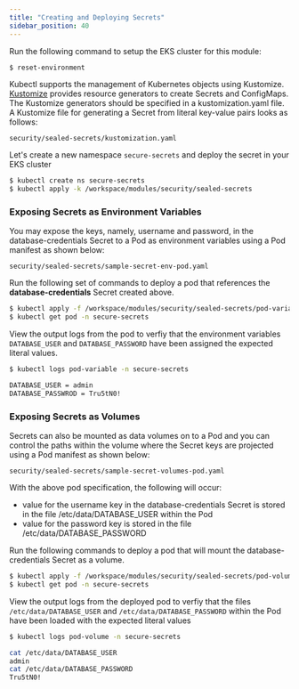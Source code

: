 ```yaml
---
title: "Creating and Deploying Secrets"
sidebar_position: 40
---
```


Run the following command to setup the EKS cluster for this module:

```bash timeout=300 wait=30
$ reset-environment
```
Kubectl supports the management of Kubernetes objects using Kustomize. [Kustomize](https://kubernetes.io/docs/tasks/manage-kubernetes-objects/kustomization/#overview-of-kustomize) provides resource generators to create Secrets and ConfigMaps. The Kustomize generators should be specified in a kustomization.yaml file. A Kustomize file for generating a Secret from literal key-value pairs looks as follows:

```file
security/sealed-secrets/kustomization.yaml
```

Let's create a new namespace `secure-secrets` and deploy the secret in your EKS cluster

```bash timeout=180
$ kubectl create ns secure-secrets
$ kubectl apply -k /workspace/modules/security/sealed-secrets
```

### Exposing Secrets as Environment Variables

You may expose the keys, namely, username and password, in the database-credentials Secret to a Pod as environment variables using a Pod manifest as shown below:

```file
security/sealed-secrets/sample-secret-env-pod.yaml
```

Run the following set of commands to deploy a pod that references the **database-credentials** Secret created above.

```bash
$ kubectl apply -f /workspace/modules/security/sealed-secrets/pod-variable.yaml
$ kubectl get pod -n secure-secrets
```

View the output logs from the pod to verfiy that the environment variables `DATABASE_USER` and `DATABASE_PASSWORD` have been assigned the expected literal values.

```bash test=false
$ kubectl logs pod-variable -n secure-secrets

DATABASE_USER = admin
DATABASE_PASSWROD = Tru5tN0!
```

### Exposing Secrets as Volumes

Secrets can also be mounted as data volumes on to a Pod and you can control the paths within the volume where the Secret keys are projected using a Pod manifest as shown below:

```file
security/sealed-secrets/sample-secret-volumes-pod.yaml
```

With the above pod specification, the following will occur:

* value for the username key in the database-credentials Secret is stored in the file /etc/data/DATABASE_USER within the Pod
* value for the password key is stored in the file /etc/data/DATABASE_PASSWORD

Run the following commands to deploy a pod that will mount the database-credentials Secret as a volume.

```bash
$ kubectl apply -f /workspace/modules/security/sealed-secrets/pod-volume.yaml
$ kubectl get pod -n secure-secrets
```

View the output logs from the deployed pod to verfiy that the files `/etc/data/DATABASE_USER` and `/etc/data/DATABASE_PASSWORD` within the Pod have been loaded with the expected literal values

```bash test=false
$ kubectl logs pod-volume -n secure-secrets

cat /etc/data/DATABASE_USER
admin
cat /etc/data/DATABASE_PASSWORD
Tru5tN0!
```